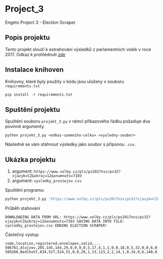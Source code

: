 # Project_3
Engeto Project 3 - Election Scraper

## Popis projektu

Tento projekt slouží k extrahování výsledků z parlamentních voleb v roce 2017. Odkaz k prohlédnutí [zde](https://www.volby.cz/pls/ps2017nss/ps3?xjazyk=CZ)

## Instalace knihoven

Knihovny, které byly použity v kódu jsou uloženy v souboru `requirements.txt`
``` python
pip install -r requirements.txt 
```
## Spuštění projektu

Spuštění souboru `projekt_3.py` v rámci příkazového řádku požaduje dva povinné argumenty.
```
python projekt_3.py <odkaz-uzemniho-celku> <vysledny-soubor>
```
Následně se vám stáhnout výsledky jako soubor s příponou `.csv`.

## Ukázka projektu

1. argument: `https://www.volby.cz/pls/ps2017nss/ps32?xjazyk=CZ&xkraj=12&xnumnuts=7103`
2. argument: `vysledky_prostejov.csv`


Spuštění programu:


``` python
python projekt_3.py 'https://www.volby.cz/pls/ps2017nss/ps32?xjazyk=CZ&xkraj=12&xnumnuts=7103' 'vysledky_prostejov.csv'
```


Průběh stahování


`
DOWNLOADING DATA FROM URL: https://www.volby.cz/pls/ps2017nss/ps32?xjazyk=CZ&xkraj=12&xnumnuts=7103
SAVING DATA INTO FILE: vysledky_prostejov.csv
ENDING ELECTION SCRAPER!
`


Částečný výstup


```
code,location,registered,envelopes,valid,...
506761,Alojzov,205,145,144,29,0,0,9,0,5,17,4,1,1,0,0,18,0,5,32,0,0,6,0,0,1,1,15,0
589268,Bedihošť,834,527,524,51,0,0,28,1,13,123,2,2,14,1,0,34,0,6,140,0,0,26,0,0,0,0,82,1
```
